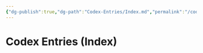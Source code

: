 ```yaml
---
{"dg-publish":true,"dg-path":"Codex-Entries/Index.md","permalink":"/codex-entries/index/","tags":["codex"],"dgShowFileTree":true}
---
```


# Codex Entries (Index)
